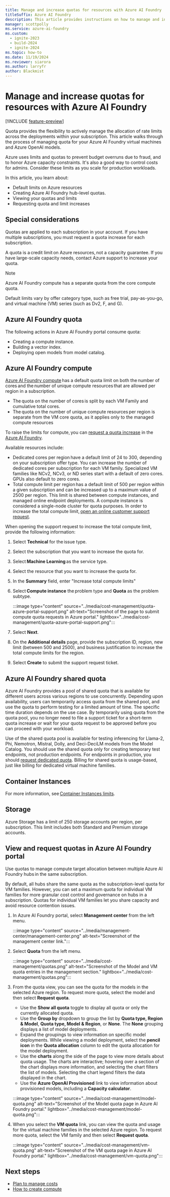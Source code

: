 ```yaml
---
title: Manage and increase quotas for resources with Azure AI Foundry
titleSuffix: Azure AI Foundry
description: This article provides instructions on how to manage and increase quotas for resources with Azure AI Foundry.
manager: scottpolly
ms.service: azure-ai-foundry
ms.custom:
  - ignite-2023
  - build-2024
  - ignite-2024
ms.topic: how-to
ms.date: 11/19/2024
ms.reviewer: siarora
ms.author: larryfr
author: Blackmist
---
```


# Manage and increase quotas for resources with Azure AI Foundry

[!INCLUDE [feature-preview](../includes/feature-preview.md)]

Quota provides the flexibility to actively manage the allocation of rate limits across the deployments within your subscription. This article walks through the process of managing quota for your Azure AI Foundry virtual machines and Azure OpenAI models.

Azure uses limits and quotas to prevent budget overruns due to fraud, and to honor Azure capacity constraints. It's also a good way to control costs for admins. Consider these limits as you scale for production workloads. 

In this article, you learn about: 

- Default limits on Azure resources  
- Creating Azure AI Foundry hub-level quotas. 
- Viewing your quotas and limits 
- Requesting quota and limit increases 

## Special considerations 

Quotas are applied to each subscription in your account. If you have multiple subscriptions, you must request a quota increase for each subscription. 

A quota is a credit limit on Azure resources, not a capacity guarantee. If you have large-scale capacity needs, contact Azure support to increase your quota. 

> [!NOTE]
> Azure AI Foundry compute has a separate quota from the core compute quota. 

Default limits vary by offer category type, such as free trial, pay-as-you-go, and virtual machine (VM) series (such as Dv2, F, and G). 

## Azure AI Foundry quota 

The following actions in Azure AI Foundry portal consume quota: 

- Creating a compute instance.
- Building a vector index.
- Deploying open models from model catalog.

## Azure AI Foundry compute 

[Azure AI Foundry compute](./create-manage-compute.md) has a default quota limit on both the number of cores and the number of unique compute resources that are allowed per region in a subscription. 

- The quota on the number of cores is split by each VM Family and cumulative total cores.
- The quota on the number of unique compute resources per region is separate from the VM core quota, as it applies only to the managed compute resources  

To raise the limits for compute, you can [request a quota increase](#view-and-request-quotas-in-azure-ai-foundry-portal) in the [Azure AI Foundry](https://ai.azure.com).

Available resources include:
- Dedicated cores per region have a default limit of 24 to 300, depending on your subscription offer type. You can increase the number of dedicated cores per subscription for each VM family. Specialized VM families like NCv2, NCv3, or ND series start with a default of zero cores. GPUs also default to zero cores. 
- Total compute limit per region has a default limit of 500 per region within a given subscription and can be increased up to a maximum value of 2500 per region. This limit is shared between compute instances, and managed online endpoint deployments. A compute instance is considered a single-node cluster for quota purposes. In order to increase the total compute limit, [open an online customer support request](https://portal.azure.com/#view/Microsoft_Azure_Support/NewSupportRequestV3Blade/callerWorkflowId/5088c408-f627-4398-9aa3-c41cdd93a6eb/callerName/Microsoft_Azure_Support%2FHelpAndSupportOverview.ReactView). 

When opening the support request to increase the total compute limit, provide the following information:
1. Select **Technical** for the issue type. 
1. Select the subscription that you want to increase the quota for. 
1. Select **Machine Learning** as the service type. 
1. Select the resource that you want to increase the quota for.
1. In the **Summary** field, enter "Increase total compute limits" 
1. Select **Compute instance** the problem type and **Quota** as the problem subtype.

    :::image type="content" source="../media/cost-management/quota-azure-portal-support.png" alt-text="Screenshot of the page to submit compute quota requests in Azure portal." lightbox="../media/cost-management/quota-azure-portal-support.png":::

1. Select **Next**.
1. On the **Additional details** page, provide the subscription ID, region, new limit (between 500 and 2500), and business justification to increase the total compute limits for the region. 
1. Select **Create** to submit the support request ticket. 

## Azure AI Foundry shared quota 

Azure AI Foundry provides a pool of shared quota that is available for different users across various regions to use concurrently. Depending upon availability, users can temporarily access quota from the shared pool, and use the quota to perform testing for a limited amount of time. The specific time duration depends on the use case. By temporarily using quota from the quota pool, you no longer need to file a support ticket for a short-term quota increase or wait for your quota request to be approved before you can proceed with your workload. 

Use of the shared quota pool is available for testing inferencing for Llama-2, Phi, Nemotron, Mistral, Dolly, and Deci-DeciLM models from the Model Catalog. You should use the shared quota only for creating temporary test endpoints, not production endpoints. For endpoints in production, you should [request dedicated quota](#view-and-request-quotas-in-azure-ai-foundry-portal). Billing for shared quota is usage-based, just like billing for dedicated virtual machine families. 

## Container Instances 

For more information, see [Container Instances limits](/azure/azure-resource-manager/management/azure-subscription-service-limits#container-instances-limits). 

## Storage

Azure Storage has a limit of 250 storage accounts per region, per subscription. This limit includes both Standard and Premium storage accounts.  

## View and request quotas in Azure AI Foundry portal

Use quotas to manage compute target allocation between multiple Azure AI Foundry hubs in the same subscription. 

By default, all hubs share the same quota as the subscription-level quota for VM families. However, you can set a maximum quota for individual VM families for more granular cost control and governance on hubs in a subscription. Quotas for individual VM families let you share capacity and avoid resource contention issues.

1. In Azure AI Foundry portal, select **Management center** from the left menu.

    :::image type="content" source="../media/management-center/management-center.png" alt-text="Screenshot of the management center link.":::

1. Select **Quota** from the left menu.

    :::image type="content" source="../media/cost-management/quotas.png" alt-text="Screenshot of the Model and VM quota entries in the management section." lightbox="../media/cost-management/quotas.png":::

1. From the quota view, you can see the quota for the models in the selected Azure region. To request more quota, select the model and then select **Request quota**. 

    - Use the **Show all quota** toggle to display all quota or only the currently allocated quota.
    - Use the **Group by** dropdown to group the list by **Quota type, Region & Model**, **Quota type, Model & Region**, or **None**. The **None** grouping displays a list of model deployments.
    - Expand the groupings to view information on specific model deployments. While viewing a model deployment, select the **pencil icon** in the **Quota allocation** column to edit the quota allocation for the model deployment.
    - Use the **charts** along the side of the page to view more details about quota usage. The charts are interactive; hovering over a section of the chart displays more information, and selecting the chart filters the list of models. Selecting the chart legend filters the data displayed in the chart.
    - Use the **Azure OpenAI Provisioned** link to view information about provisioned models, including a **Capacity calculator**.
  
    :::image type="content" source="../media/cost-management/model-quota.png" alt-text="Screenshot of the Model quota page in Azure AI Foundry portal." lightbox="../media/cost-management/model-quota.png":::

1. When you select the **VM quota** link, you can view the quota and usage for the virtual machine families in the selected Azure region. To request more quota, select the VM family and then select **Request quota**. 

    :::image type="content" source="../media/cost-management/vm-quota.png" alt-text="Screenshot of the VM quota page in Azure AI Foundry portal." lightbox="../media/cost-management/vm-quota.png":::

## Next steps 

- [Plan to manage costs](./costs-plan-manage.md)
- [How to create compute](./create-manage-compute.md)
